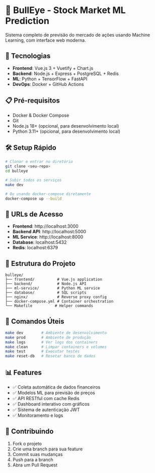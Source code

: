 # 🎯 BullEye - Stock Market ML Prediction

Sistema completo de previsão do mercado de ações usando Machine Learning, com interface web moderna.

## 🚀 Tecnologias

- **Frontend**: Vue.js 3 + Vuetify + Chart.js
- **Backend**: Node.js + Express + PostgreSQL + Redis  
- **ML**: Python + TensorFlow + FastAPI
- **DevOps**: Docker + GitHub Actions

## 📋 Pré-requisitos

- Docker & Docker Compose
- Git
- Node.js 18+ (opcional, para desenvolvimento local)
- Python 3.11+ (opcional, para desenvolvimento local)

## 🛠️ Setup Rápido

```bash
# Clonar e entrar no diretório
git clone <seu-repo>
cd bulleye

# Subir todos os serviços
make dev

# Ou usando docker-compose diretamente
docker-compose up --build
```

## 🔗 URLs de Acesso

- **Frontend**: http://localhost:3000
- **Backend API**: http://localhost:5000
- **ML Service**: http://localhost:8000
- **Database**: localhost:5432
- **Redis**: localhost:6379

## 📁 Estrutura do Projeto

```
bulleye/
├── frontend/          # Vue.js application
├── backend/           # Node.js API
├── ml-service/        # Python ML service  
├── database/          # SQL scripts
├── nginx/             # Reverse proxy config
├── docker-compose.yml # Container orchestration
└── Makefile          # Helper commands
```

## 🧪 Comandos Úteis

```bash
make dev        # Ambiente de desenvolvimento
make prod       # Ambiente de produção  
make logs       # Ver logs dos containers
make clean      # Limpar containers e volumes
make test       # Executar testes
make reset-db   # Resetar banco de dados
```

## 📊 Features

- ✅ Coleta automática de dados financeiros
- ✅ Modelos ML para previsão de preços
- ✅ API RESTful com cache Redis
- ✅ Dashboard interativo com gráficos
- ✅ Sistema de autenticação JWT
- ✅ Monitoramento e logs

## 🤝 Contribuindo

1. Fork o projeto
2. Crie uma branch para sua feature
3. Commit suas mudanças
4. Push para a branch
5. Abra um Pull Request
